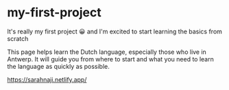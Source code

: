 # my-first-project

It's really my first project 😀 
and I'm excited to start learning the basics 
from scratch


This page helps learn the Dutch language,
 especially those who live in Antwerp. 
It will guide you from where 
to start and what you need to learn 
the language as quickly as possible.

https://sarahnaji.netlify.app/ 
